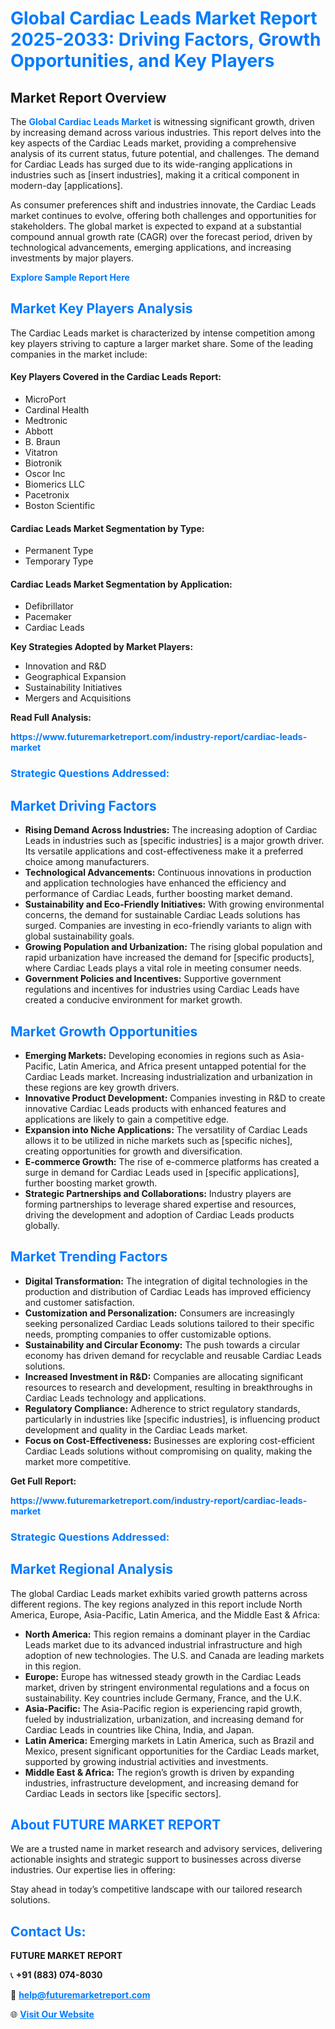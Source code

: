 <h1 style="color: #007BFF;">Global Cardiac Leads Market Report 2025-2033: Driving Factors, Growth Opportunities, and Key Players</h1>

<section id="overview">
<h2>Market Report Overview</h2>
<p>The <a href="https://www.futuremarketreport.com/industry-report/cardiac-leads-market" style="color: #007BFF; text-decoration: none;"><strong>Global Cardiac Leads Market</strong></a> is witnessing significant growth, driven by increasing demand across various industries. This report delves into the key aspects of the Cardiac Leads market, providing a comprehensive analysis of its current status, future potential, and challenges. The demand for Cardiac Leads has surged due to its wide-ranging applications in industries such as [insert industries], making it a critical component in modern-day [applications].</p>
<p>As consumer preferences shift and industries innovate, the Cardiac Leads market continues to evolve, offering both challenges and opportunities for stakeholders. The global market is expected to expand at a substantial compound annual growth rate (CAGR) over the forecast period, driven by technological advancements, emerging applications, and increasing investments by major players.</p>
</section>

<section id="overview">
<p><a href="https://www.futuremarketreport.com/request-sample/reportId=126960" style="color: #007BFF; text-decoration: none;"><strong>Explore Sample Report Here</strong></a></p>
</section>

<section id="key-players">
<h2 style="color: #007BFF;">Market Key Players Analysis</h2>
<p>The Cardiac Leads market is characterized by intense competition among key players striving to capture a larger market share. Some of the leading companies in the market include:</p>
<h4>Key Players Covered in the Cardiac Leads Report:</h4>
<ul><li>MicroPort</li><li>Cardinal Health</li><li>Medtronic</li><li>Abbott</li><li>B. Braun</li><li>Vitatron</li><li>Biotronik</li><li>Oscor Inc</li><li>Biomerics LLC</li><li>Pacetronix</li><li>Boston Scientific</li></ul>
<h4>Cardiac Leads Market Segmentation by Type:</h4>
<ul><li>Permanent Type</li><li>Temporary Type</li></ul>

<h4>Cardiac Leads Market Segmentation by Application:</h4>
<ul><li>Defibrillator</li><li>Pacemaker</li><li>Cardiac Leads</li></ul>
<p><strong>Key Strategies Adopted by Market Players:</strong></p>
<ul>
<li>Innovation and R&D</li>
<li>Geographical Expansion</li>
<li>Sustainability Initiatives</li>
<li>Mergers and Acquisitions</li>
</ul>
</section>

<section>
<p><strong>Read Full Analysis: </strong></p><a href="https://www.futuremarketreport.com/industry-report/cardiac-leads-market" style="color: #007BFF; text-decoration: none;"><strong>https://www.futuremarketreport.com/industry-report/cardiac-leads-market</strong></a>
<h3 style="color: #007BFF;">Strategic Questions Addressed:</h3>
</section>

<section id="driving-factors">
<h2 style="color: #007BFF;">Market Driving Factors</h2>
<ul>
<li><strong>Rising Demand Across Industries:</strong> The increasing adoption of Cardiac Leads in industries such as [specific industries] is a major growth driver. Its versatile applications and cost-effectiveness make it a preferred choice among manufacturers.</li>
<li><strong>Technological Advancements:</strong> Continuous innovations in production and application technologies have enhanced the efficiency and performance of Cardiac Leads, further boosting market demand.</li>
<li><strong>Sustainability and Eco-Friendly Initiatives:</strong> With growing environmental concerns, the demand for sustainable Cardiac Leads solutions has surged. Companies are investing in eco-friendly variants to align with global sustainability goals.</li>
<li><strong>Growing Population and Urbanization:</strong> The rising global population and rapid urbanization have increased the demand for [specific products], where Cardiac Leads plays a vital role in meeting consumer needs.</li>
<li><strong>Government Policies and Incentives:</strong> Supportive government regulations and incentives for industries using Cardiac Leads have created a conducive environment for market growth.</li>
</ul>
</section>

<section id="growth-opportunities">
<h2 style="color: #007BFF;">Market Growth Opportunities</h2>
<ul>
<li><strong>Emerging Markets:</strong> Developing economies in regions such as Asia-Pacific, Latin America, and Africa present untapped potential for the Cardiac Leads market. Increasing industrialization and urbanization in these regions are key growth drivers.</li>
<li><strong>Innovative Product Development:</strong> Companies investing in R&D to create innovative Cardiac Leads products with enhanced features and applications are likely to gain a competitive edge.</li>
<li><strong>Expansion into Niche Applications:</strong> The versatility of Cardiac Leads allows it to be utilized in niche markets such as [specific niches], creating opportunities for growth and diversification.</li>
<li><strong>E-commerce Growth:</strong> The rise of e-commerce platforms has created a surge in demand for Cardiac Leads used in [specific applications], further boosting market growth.</li>
<li><strong>Strategic Partnerships and Collaborations:</strong> Industry players are forming partnerships to leverage shared expertise and resources, driving the development and adoption of Cardiac Leads products globally.</li>
</ul>
</section>

<section id="trending-factors">
<h2 style="color: #007BFF;">Market Trending Factors</h2>
<ul>
<li><strong>Digital Transformation:</strong> The integration of digital technologies in the production and distribution of Cardiac Leads has improved efficiency and customer satisfaction.</li>
<li><strong>Customization and Personalization:</strong> Consumers are increasingly seeking personalized Cardiac Leads solutions tailored to their specific needs, prompting companies to offer customizable options.</li>
<li><strong>Sustainability and Circular Economy:</strong> The push towards a circular economy has driven demand for recyclable and reusable Cardiac Leads solutions.</li>
<li><strong>Increased Investment in R&D:</strong> Companies are allocating significant resources to research and development, resulting in breakthroughs in Cardiac Leads technology and applications.</li>
<li><strong>Regulatory Compliance:</strong> Adherence to strict regulatory standards, particularly in industries like [specific industries], is influencing product development and quality in the Cardiac Leads market.</li>
<li><strong>Focus on Cost-Effectiveness:</strong> Businesses are exploring cost-efficient Cardiac Leads solutions without compromising on quality, making the market more competitive.</li>
</ul>
</section>

<section>
<p><strong>Get Full Report: </strong></p><a href="https://www.futuremarketreport.com/industry-report/cardiac-leads-market" style="color: #007BFF; text-decoration: none;"><strong>https://www.futuremarketreport.com/industry-report/cardiac-leads-market</strong></a>
<h3 style="color: #007BFF;">Strategic Questions Addressed:</h3>
</section>


<section id="regional-analysis">
<h2 style="color: #007BFF;">Market Regional Analysis</h2>
<p>The global Cardiac Leads market exhibits varied growth patterns across different regions. The key regions analyzed in this report include North America, Europe, Asia-Pacific, Latin America, and the Middle East & Africa:</p>
<ul>
<li><strong>North America:</strong> This region remains a dominant player in the Cardiac Leads market due to its advanced industrial infrastructure and high adoption of new technologies. The U.S. and Canada are leading markets in this region.</li>
<li><strong>Europe:</strong> Europe has witnessed steady growth in the Cardiac Leads market, driven by stringent environmental regulations and a focus on sustainability. Key countries include Germany, France, and the U.K.</li>
<li><strong>Asia-Pacific:</strong> The Asia-Pacific region is experiencing rapid growth, fueled by industrialization, urbanization, and increasing demand for Cardiac Leads in countries like China, India, and Japan.</li>
<li><strong>Latin America:</strong> Emerging markets in Latin America, such as Brazil and Mexico, present significant opportunities for the Cardiac Leads market, supported by growing industrial activities and investments.</li>
<li><strong>Middle East & Africa:</strong> The region’s growth is driven by expanding industries, infrastructure development, and increasing demand for Cardiac Leads in sectors like [specific sectors].</li>
</ul>
</section>

<footer>
<h2 style="color: #007BFF;">About FUTURE MARKET REPORT</h2>
<p>We are a trusted name in market research and advisory services, delivering actionable insights and strategic support to businesses across diverse industries. Our expertise lies in offering:</p>

<p>Stay ahead in today’s competitive landscape with our tailored research solutions.</p>

<h2 style="color: #007BFF;">Contact Us:</h2>
<p><strong>FUTURE MARKET REPORT</strong></p>
<p>📞 <strong>+91 (883) 074-8030</strong></p>
<p>📧 <strong><a href="mailto:help@futuremarketreport.com" style="color: #007BFF;">help@futuremarketreport.com</a></strong></p>
<p>🌐 <strong><a href="https://www.futuremarketreport.com/" style="color: #007BFF;">Visit Our Website</a></strong></p>
</footer>